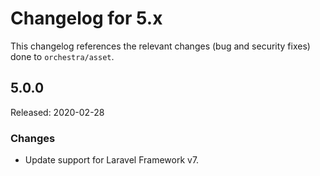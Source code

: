 # Changelog for 5.x

This changelog references the relevant changes (bug and security fixes) done to `orchestra/asset`.

## 5.0.0

Released: 2020-02-28

### Changes

* Update support for Laravel Framework v7.
